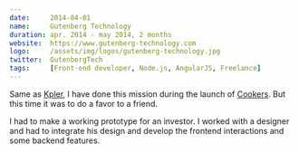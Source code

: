 ```yaml
---
date:     2014-04-01
name:     Gutenberg Technology
duration: apr. 2014 - may 2014, 2 months
website:  https://www.gutenberg-technology.com
logo:     /assets/img/logos/gutenberg-technology.jpg
twitter:  GutenbergTech
tags:     [Front-end developer, Node.js, AngularJS, Freelance]
---
```


Same as [Kpler](#kpler), I have done this mission during the launch of [Cookers](#cookers).
But this time it was to do a favor to a friend.

I had to make a working prototype for an investor.
I worked with a designer and had to integrate his design and develop the frontend interactions and some backend features.
